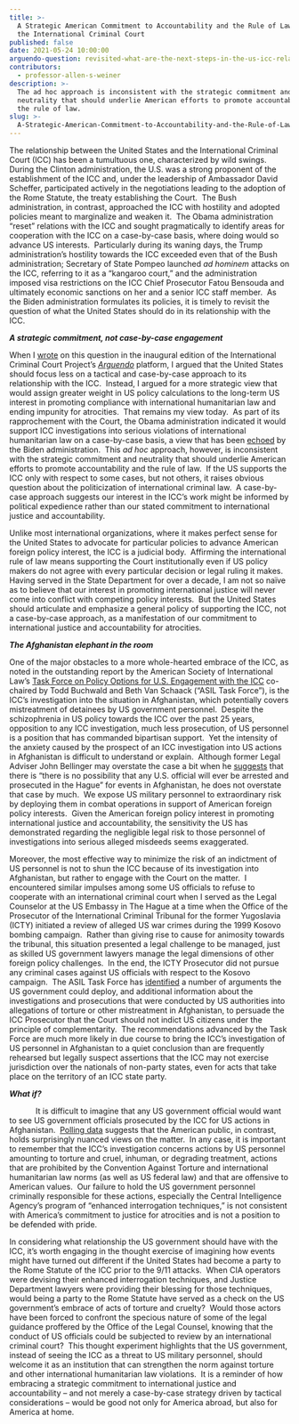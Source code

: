```yaml
---
title: >-
  A Strategic American Commitment to Accountability and the Rule of Law Includes
  the International Criminal Court
published: false
date: 2021-05-24 10:00:00
arguendo-question: revisited-what-are-the-next-steps-in-the-us-icc-relationship
contributors:
  - professor-allen-s-weiner
description: >-
  The ad hoc approach is inconsistent with the strategic commitment and
  neutrality that should underlie American efforts to promote accountability and
  the rule of law.
slug: >-
  A-Strategic-American-Commitment-to-Accountability-and-the-Rule-of-Law-Includes-the-International-Criminal-Court
---
```


The relationship between the United States and the International Criminal Court (ICC) has been a tumultuous one, characterized by wild swings.&nbsp; During the Clinton administration, the U.S. was a strong proponent of the establishment of the ICC and, under the leadership of Ambassador David Scheffer, participated actively in the negotiations leading to the adoption of the Rome Statute, the treaty establishing the Court.&nbsp; The Bush administration, in contrast, approached the ICC with hostility and adopted policies meant to marginalize and weaken it.&nbsp; The Obama administration “reset” relations with the ICC and sought pragmatically to identify areas for cooperation with the ICC on a case-by-case basis, where doing would so advance US interests.&nbsp; Particularly during its waning days, the Trump administration’s hostility towards the ICC exceeded even that of the Bush administration; Secretary of State Pompeo launched *ad hominem* attacks on the ICC, referring to it as a “kangaroo court,” and the administration imposed visa restrictions on the ICC Chief Prosecutor Fatou Bensouda and ultimately economic sanctions on her and a senior ICC staff member.&nbsp; As the Biden administration formulates its policies, it is timely to revisit the question of what the United States should do in its relationship with the ICC.&nbsp;

***A strategic commitment, not case-by-case engagement***

When I [wrote](https://www.international-criminal-justice-today.org/arguendo/the-united-states-and-the-international-criminal-court-building-support-for-the-international-rule-of-law/) on this question in the inaugural edition of the International Criminal Court Project’s *[Arguendo](https://www.international-criminal-justice-today.org/arguendo/question/what-are-the-next-steps-in-the-us-icc-relationship/)* platform, I argued that the United States should focus less on a tactical and case-by-case approach to its relationship with the ICC.&nbsp; Instead, I argued for a more strategic view that would assign greater weight in US policy calculations to the long-term US interest in promoting compliance with international humanitarian law and ending impunity for atrocities.&nbsp; That remains my view today.&nbsp; As part of its rapprochement with the Court, the Obama administration indicated it would support ICC investigations into serious violations of international humanitarian law on a case-by-case basis, a view that has been [echoed](https://undocs.org/en/A/HRC/46/15/Add.1#page=6) by the Biden administration.&nbsp; This *ad hoc* approach, however, is inconsistent with the strategic commitment and neutrality that should underlie American efforts to promote accountability and the rule of law.&nbsp; If the US supports the ICC only with respect to some cases, but not others, it raises obvious question about the politicization of international criminal law.&nbsp; A case-by-case approach suggests our interest in the ICC’s work might be informed by political expedience rather than our stated commitment to international justice and accountability.&nbsp;

Unlike most international organizations, where it makes perfect sense for the United States to advocate for particular policies to advance American foreign policy interest, the ICC is a judicial body.&nbsp; Affirming the international rule of law means supporting the Court institutionally even if US policy makers do not agree with every particular decision or legal ruling it makes.&nbsp; Having served in the State Department for over a decade, I am not so naïve as to believe that our interest in promoting international justice will never come into conflict with competing policy interests.&nbsp; But the United States should articulate and emphasize a general policy of supporting the ICC, not a case-by-case approach, as a manifestation of our commitment to international justice and accountability for atrocities.

***The Afghanistan elephant in the room***

One of the major obstacles to a more whole-hearted embrace of the ICC, as noted in the outstanding report by the American Society of International Law’s [Task Force on Policy Options for U.S. Engagement with the ICC](https://www.asil-us-icc-task-force.org/uploads/2021-ASIL-Task-Force-Report-on-US-ICC-Engagement-FINAL.pdf) co-chaired by Todd Buchwald and Beth Van Schaack (“ASIL Task Force”), is the ICC’s investigation into the situation in Afghanistan, which potentially covers mistreatment of detainees by US government personnel. &nbsp;Despite the schizophrenia in US policy towards the ICC over the past 25 years, opposition to any ICC investigation, much less prosecution, of US personnel is a position that has commanded bipartisan support.&nbsp; Yet the intensity of the anxiety caused by the prospect of an ICC investigation into US actions in Afghanistan is difficult to understand or explain.&nbsp; Although former Legal Adviser John Bellinger may overstate the case a bit when he [suggests](https://iccforum.com/sanctions) that there is “there is no possibility that any U.S. official will ever be arrested and prosecuted in the Hague” for events in Afghanistan, he does not overstate that case by much.&nbsp; We expose US military personnel to extraordinary risk by deploying them in combat operations in support of American foreign policy interests.&nbsp; Given the American foreign policy interest in promoting international justice and accountability, the sensitivity the US has demonstrated regarding the negligible legal risk to those personnel of investigations into serious alleged misdeeds seems exaggerated.

Moreover, the most effective way to minimize the risk of an indictment of US personnel is not to shun the ICC because of its investigation into Afghanistan, but rather to engage with the Court on the matter. &nbsp;I encountered similar impulses among some US officials to refuse to cooperate with an international criminal court when I served as the Legal Counselor at the US Embassy in The Hague at a time when the Office of the Prosecutor of the International Criminal Tribunal for the former Yugoslavia (ICTY) initiated a review of alleged US war crimes during the 1999 Kosovo bombing campaign.&nbsp; Rather than giving rise to cause for animosity towards the tribunal, this situation presented a legal challenge to be managed, just as skilled US government lawyers manage the legal dimensions of other foreign policy challenges.&nbsp; In the end, the ICTY Prosecutor did not pursue any criminal cases against US officials with respect to the Kosovo campaign.&nbsp; The ASIL Task Force has [identified](https://www.asil-us-icc-task-force.org/report/07-policy-options-for-pragmatic-engagement/c-dealing-with-the-biggest-issues-afghanistan-palestine-and-issues-implicated-by-the-review-and-reform-process/the-situation-in-afghanistan/) a number of arguments the US government could deploy, and additional information about the investigations and prosecutions that were conducted by US authorities into allegations of torture or other mistreatment in Afghanistan, to persuade the ICC Prosecutor that the Court should not indict US citizens under the principle of complementarity.&nbsp; The recommendations advanced by the Task Force are much more likely in due course to bring the ICC’s investigation of US personnel in Afghanistan to a quiet conclusion than are frequently rehearsed but legally suspect assertions that the ICC may not exercise jurisdiction over the nationals of non-party states, even for acts that take place on the territory of an ICC state party.

***What if?***

&nbsp; &nbsp; &nbsp; &nbsp; &nbsp; &nbsp; It is difficult to imagine that any US government official would want to see US government officials prosecuted by the ICC for US actions in Afghanistan.&nbsp; [Polling data](https://www.international-criminal-justice-today.org/polling-data/2018/06/12/april-2018-ipsos-polling-results/) suggests that the American public, in contrast, holds surprisingly nuanced views on the matter.&nbsp; In any case, it is important to remember that the ICC’s investigation concerns actions by US personnel amounting to torture and cruel, inhuman, or degrading treatment, actions that are prohibited by the Convention Against Torture and international humanitarian law norms (as well as US federal law) and that are offensive to American values.&nbsp; Our failure to hold the US government personnel criminally responsible for these actions, especially the Central Intelligence Agency’s program of “enhanced interrogation techniques,” is not consistent with America’s commitment to justice for atrocities and is not a position to be defended with pride.&nbsp;

In considering what relationship the US government should have with the ICC, it’s worth engaging in the thought exercise of imagining how events might have turned out different if the United States had become a party to the Rome Statute of the ICC prior to the 9/11 attacks.&nbsp; When CIA operators were devising their enhanced interrogation techniques, and Justice Department lawyers were providing their blessing for those techniques, would being a party to the Rome Statute have served as a check on the US government’s embrace of acts of torture and cruelty?&nbsp; Would those actors have been forced to confront the specious nature of some of the legal guidance proffered by the Office of the Legal Counsel, knowing that the conduct of US officials could be subjected to review by an international criminal court?&nbsp; This thought experiment highlights that the US government, instead of seeing the ICC as a threat to US military personnel, should welcome it as an institution that can strengthen the norm against torture and other international humanitarian law violations.&nbsp; It is a reminder of how embracing a strategic commitment to international justice and accountability – and not merely a case-by-case strategy driven by tactical considerations – would be good not only for America abroad, but also for America at home.
